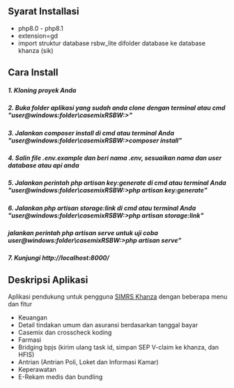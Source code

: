 ## Syarat Installasi
- php8.0 - php8.1
- extension=gd
- import struktur database rsbw_lite difolder database ke database khanza (sik)

## Cara Install

##### 1. Kloning proyek Anda
##### 2. Buka folder aplikasi yang sudah anda clone dengan terminal atau cmd "user@windows:folder\casemixRSBW:>"
##### 3. Jalankan composer install di cmd atau terminal Anda "user@windows:folder\casemixRSBW:>composer install"
##### 4. Salin file .env.example dan beri nama .env, sesuaikan nama dan user database atau api anda  
##### 5. Jalankan perintah php artisan key:generate di cmd atau terminal Anda "user@windows:folder\casemixRSBW:>php artisan key:generate"
##### 6. Jalankan php artisan storage:link di cmd atau terminal Anda "user@windows:folder\casemixRSBW:>php artisan storage:link"
##### jalankan perintah php artisan serve untuk uji coba user@windows:folder\casemixRSBW:>php artisan serve"
##### 7. Kunjungi http://localhost:8000/

## Deskripsi Aplikasi
Aplikasi pendukung untuk pengguna [SIMRS Khanza](https://www.yaski.or.id/) dengan beberapa menu dan fitur 
- Keuangan
- Detail tindakan umum dan asuransi berdasarkan tanggal bayar
- Casemix dan crosscheck koding
- Farmasi
- Bridging bpjs (kirim ulang task id, simpan SEP V-claim ke khanza, dan HFIS)
- Antrian (Antrian Poli, Loket dan Informasi Kamar)
- Keperawatan
- E-Rekam medis dan bundling


